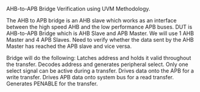 
AHB-to-APB Bridge Verification using UVM Methodology.

The AHB to APB bridge is an AHB slave which works as an interface between the high speed AHB and the low performance APB buses. DUT is AHB-to-APB Bridge which is AHB Slave and APB Master. 
We will use 1 AHB Master and 4 APB Slaves. Need to verify whether the data sent by the AHB Master has reached the APB slave and vice versa.

Bridge will do the following: Latches address and holds it valid throughout the transfer. Decodes address and generates peripheral select. Only one select signal can be active during a transfer.
Drives data onto the APB for a write transfer. Drives APB data onto system bus for a read transfer. Generates PENABLE for the transfer.
